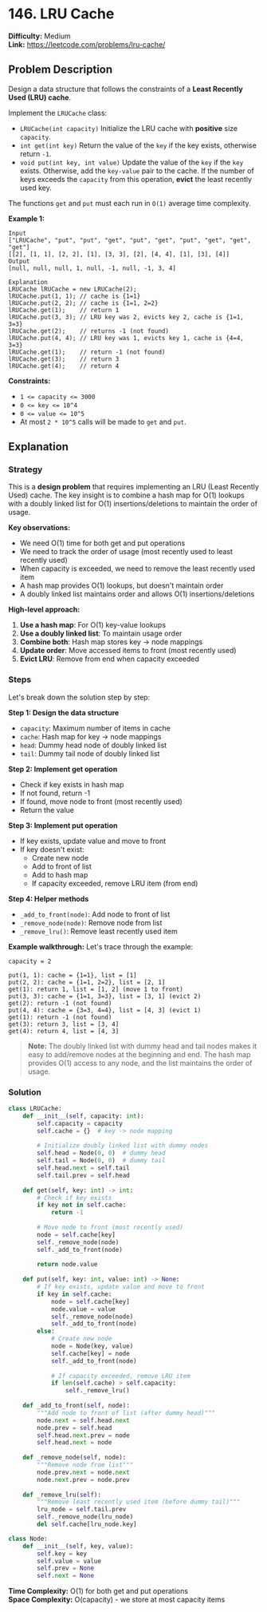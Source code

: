 # 146. LRU Cache

**Difficulty:** Medium  
**Link:** https://leetcode.com/problems/lru-cache/

## Problem Description

Design a data structure that follows the constraints of a **Least Recently Used (LRU) cache**.

Implement the `LRUCache` class:

- `LRUCache(int capacity)` Initialize the LRU cache with **positive** size `capacity`.
- `int get(int key)` Return the value of the `key` if the key exists, otherwise return `-1`.
- `void put(int key, int value)` Update the value of the `key` if the `key` exists. Otherwise, add the `key-value` pair to the cache. If the number of keys exceeds the `capacity` from this operation, **evict** the least recently used key.

The functions `get` and `put` must each run in `O(1)` average time complexity.

**Example 1:**
```
Input
["LRUCache", "put", "put", "get", "put", "get", "put", "get", "get", "get"]
[[2], [1, 1], [2, 2], [1], [3, 3], [2], [4, 4], [1], [3], [4]]
Output
[null, null, null, 1, null, -1, null, -1, 3, 4]

Explanation
LRUCache lRUCache = new LRUCache(2);
lRUCache.put(1, 1); // cache is {1=1}
lRUCache.put(2, 2); // cache is {1=1, 2=2}
lRUCache.get(1);    // return 1
lRUCache.put(3, 3); // LRU key was 2, evicts key 2, cache is {1=1, 3=3}
lRUCache.get(2);    // returns -1 (not found)
lRUCache.put(4, 4); // LRU key was 1, evicts key 1, cache is {4=4, 3=3}
lRUCache.get(1);    // return -1 (not found)
lRUCache.get(3);    // return 3
lRUCache.get(4);    // return 4
```

**Constraints:**
- `1 <= capacity <= 3000`
- `0 <= key <= 10^4`
- `0 <= value <= 10^5`
- At most `2 * 10^5` calls will be made to `get` and `put`.

## Explanation

### Strategy

This is a **design problem** that requires implementing an LRU (Least Recently Used) cache. The key insight is to combine a hash map for O(1) lookups with a doubly linked list for O(1) insertions/deletions to maintain the order of usage.

**Key observations:**
- We need O(1) time for both get and put operations
- We need to track the order of usage (most recently used to least recently used)
- When capacity is exceeded, we need to remove the least recently used item
- A hash map provides O(1) lookups, but doesn't maintain order
- A doubly linked list maintains order and allows O(1) insertions/deletions

**High-level approach:**
1. **Use a hash map**: For O(1) key-value lookups
2. **Use a doubly linked list**: To maintain usage order
3. **Combine both**: Hash map stores key -> node mappings
4. **Update order**: Move accessed items to front (most recently used)
5. **Evict LRU**: Remove from end when capacity exceeded

### Steps

Let's break down the solution step by step:

**Step 1: Design the data structure**
- `capacity`: Maximum number of items in cache
- `cache`: Hash map for key -> node mappings
- `head`: Dummy head node of doubly linked list
- `tail`: Dummy tail node of doubly linked list

**Step 2: Implement get operation**
- Check if key exists in hash map
- If not found, return -1
- If found, move node to front (most recently used)
- Return the value

**Step 3: Implement put operation**
- If key exists, update value and move to front
- If key doesn't exist:
  - Create new node
  - Add to front of list
  - Add to hash map
  - If capacity exceeded, remove LRU item (from end)

**Step 4: Helper methods**
- `_add_to_front(node)`: Add node to front of list
- `_remove_node(node)`: Remove node from list
- `_remove_lru()`: Remove least recently used item

**Example walkthrough:**
Let's trace through the example:

```
capacity = 2

put(1, 1): cache = {1=1}, list = [1]
put(2, 2): cache = {1=1, 2=2}, list = [2, 1]
get(1): return 1, list = [1, 2] (move 1 to front)
put(3, 3): cache = {1=1, 3=3}, list = [3, 1] (evict 2)
get(2): return -1 (not found)
put(4, 4): cache = {3=3, 4=4}, list = [4, 3] (evict 1)
get(1): return -1 (not found)
get(3): return 3, list = [3, 4]
get(4): return 4, list = [4, 3]
```

> **Note:** The doubly linked list with dummy head and tail nodes makes it easy to add/remove nodes at the beginning and end. The hash map provides O(1) access to any node, and the list maintains the order of usage.

### Solution

```python
class LRUCache:
    def __init__(self, capacity: int):
        self.capacity = capacity
        self.cache = {}  # key -> node mapping
        
        # Initialize doubly linked list with dummy nodes
        self.head = Node(0, 0)  # dummy head
        self.tail = Node(0, 0)  # dummy tail
        self.head.next = self.tail
        self.tail.prev = self.head
    
    def get(self, key: int) -> int:
        # Check if key exists
        if key not in self.cache:
            return -1
        
        # Move node to front (most recently used)
        node = self.cache[key]
        self._remove_node(node)
        self._add_to_front(node)
        
        return node.value
    
    def put(self, key: int, value: int) -> None:
        # If key exists, update value and move to front
        if key in self.cache:
            node = self.cache[key]
            node.value = value
            self._remove_node(node)
            self._add_to_front(node)
        else:
            # Create new node
            node = Node(key, value)
            self.cache[key] = node
            self._add_to_front(node)
            
            # If capacity exceeded, remove LRU item
            if len(self.cache) > self.capacity:
                self._remove_lru()
    
    def _add_to_front(self, node):
        """Add node to front of list (after dummy head)"""
        node.next = self.head.next
        node.prev = self.head
        self.head.next.prev = node
        self.head.next = node
    
    def _remove_node(self, node):
        """Remove node from list"""
        node.prev.next = node.next
        node.next.prev = node.prev
    
    def _remove_lru(self):
        """Remove least recently used item (before dummy tail)"""
        lru_node = self.tail.prev
        self._remove_node(lru_node)
        del self.cache[lru_node.key]

class Node:
    def __init__(self, key, value):
        self.key = key
        self.value = value
        self.prev = None
        self.next = None
```

**Time Complexity:** O(1) for both get and put operations  
**Space Complexity:** O(capacity) - we store at most capacity items 